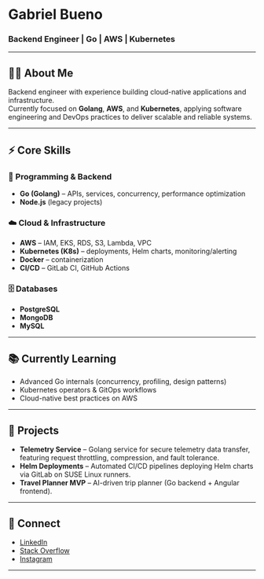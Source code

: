 # Gabriel Bueno
### Backend Engineer | Go | AWS | Kubernetes

---

## 👨‍💻 About Me
Backend engineer with experience building cloud-native applications and infrastructure.  
Currently focused on **Golang**, **AWS**, and **Kubernetes**, applying software engineering and DevOps practices to deliver scalable and reliable systems.

---

## ⚡ Core Skills

### 🔹 Programming & Backend
- **Go (Golang)** – APIs, services, concurrency, performance optimization
- **Node.js** (legacy projects)

### ☁️ Cloud & Infrastructure
- **AWS** – IAM, EKS, RDS, S3, Lambda, VPC  
- **Kubernetes (K8s)** – deployments, Helm charts, monitoring/alerting  
- **Docker** – containerization  
- **CI/CD** – GitLab CI, GitHub Actions  

### 🗄️ Databases
- **PostgreSQL**
- **MongoDB**
- **MySQL**

---

## 📚 Currently Learning
- Advanced Go internals (concurrency, profiling, design patterns)  
- Kubernetes operators & GitOps workflows  
- Cloud-native best practices on AWS  

---

## 🚀 Projects
- **Telemetry Service** – Golang service for secure telemetry data transfer, featuring request throttling, compression, and fault tolerance.  
- **Helm Deployments** – Automated CI/CD pipelines deploying Helm charts via GitLab on SUSE Linux runners.  
- **Travel Planner MVP** – AI-driven trip planner (Go backend + Angular frontend).  

---

## 🤝 Connect
- [LinkedIn](https://linkedin.com/in/gbuenodev)  
- [Stack Overflow](https://stackoverflow.com/users/16921132)  
- [Instagram](https://instagram.com/gabriel_sbueno)  

---
